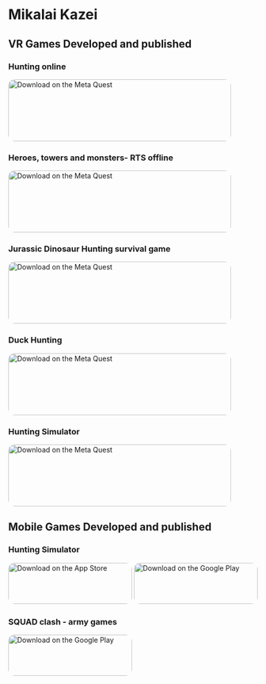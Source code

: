 # Mikalai Kazei
## VR Games Developed and published

### Hunting online
<tr> 
<td>  <a href="https://www.meta.com/experiences/8909763339145465"><img src="https://mikalaikazei.github.io/meta.png" alt="Download on the Meta Quest" style="border-radius: 13px; width: 450px; height: 125px;"></a>
</td> 
</tr>

### Heroes, towers and monsters- RTS offline
<tr> 
<td>  <a href="https://www.meta.com/experiences/24977573438522387"><img src="https://mikalaikazei.github.io/meta.png" alt="Download on the Meta Quest" style="border-radius: 13px; width: 450px; height: 125px;"></a>
</td> 
</tr>

### Jurassic Dinosaur Hunting survival game
<tr> 
<td>  <a href="https://www.meta.com/experiences/8088501101163461"><img src="https://mikalaikazei.github.io/meta.png" alt="Download on the Meta Quest" style="border-radius: 13px; width: 450px; height: 125px;"></a>
</td> 
</tr>

### Duck Hunting 
<tr> 
<td>  <a href="https://www.meta.com/experiences/7640680352649430"><img src="https://mikalaikazei.github.io/meta.png" alt="Download on the Meta Quest" style="border-radius: 13px; width: 450px; height: 125px;"></a>
</td> 
</tr>

### Hunting Simulator 
<tr> 
<td>  <a href="https://www.meta.com/experiences/24302506529397673"><img src="https://mikalaikazei.github.io/meta.png" alt="Download on the Meta Quest" style="border-radius: 13px; width: 450px; height: 125px;"></a>
</td> 
</tr>

## Mobile Games Developed and published
### Hunting Simulator
<tr> <td>
<a href="https://apps.apple.com/us/app/hunting-simulator-game/id1501749754"><img src="https://mikalaikazei.github.io/aapl.png" alt="Download on the App Store" style="border-radius: 13px; width: 250px; height: 83px;"></a> 
</td> 
<td>
<a href="https://play.google.com/store/apps/details?id=com.woodcock.huntingsimulator"><img src="https://mikalaikazei.github.io/google.png" alt="Download on the Google Play" style="border-radius: 13px; width: 250px; height: 83px;"></a>
</td>
</tr>

### SQUAD clash - army games
<a href="https://play.google.com/store/apps/details?id=com.Woodcock.pmSQUAD"><img src="https://mikalaikazei.github.io/google.png" alt="Download on the Google Play" style="border-radius: 13px; width: 250px; height: 83px;"></a>

